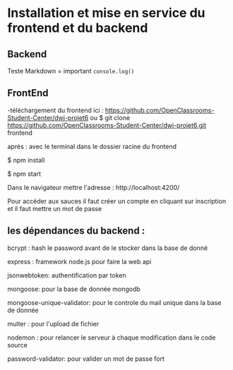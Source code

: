 # Installation et mise en service du frontend et du backend
## Backend

Teste Markdown = important 
`console.log()`



## FrontEnd 
-téléchargement du frontend ici : https://github.com/OpenClassrooms-Student-Center/dwj-projet6 ou $ git clone https://github.com/OpenClassrooms-Student-Center/dwj-projet6.git frontend

après : avec le terminal dans le dossier racine du frontend

$ npm install

$ npm start

Dans le navigateur mettre l'adresse : http://localhost:4200/

Pour accéder aux sauces il faut créer un compte en cliquant sur inscription et il faut mettre un mot de passe

## les dépendances du backend :

bcrypt : hash le password avant de le stocker dans la base de donné

express : framework node.js pour faire la web api

jsonwebtoken: authentification par token

mongoose: pour la base de donnée mongodb

mongoose-unique-validator: pour le controle du mail unique dans la base de donnée

multer : pour l'upload de fichier

nodemon : pour relancer le serveur à chaque modification dans le code source

password-validator: pour valider un mot de passe fort